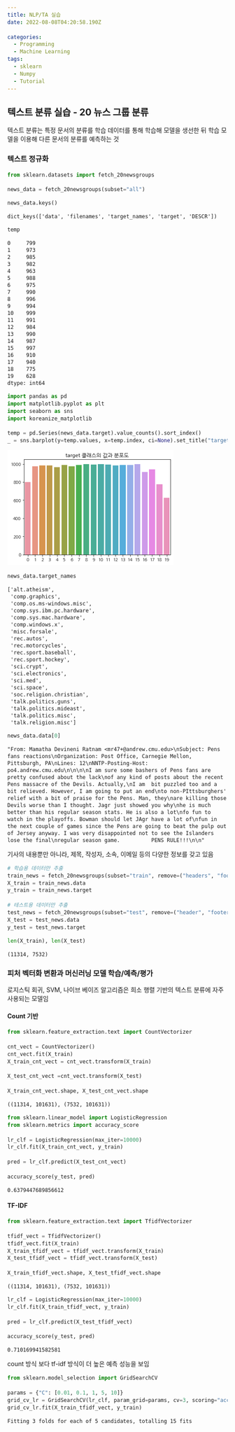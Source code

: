 ```yaml
---
title: NLP/TA 실습
date: 2022-08-08T04:20:58.190Z

categories:
  - Programming
  - Machine Learning
tags:
  - sklearn
  - Numpy
  - Tutorial
---
```


## 텍스트 분류 실습 - 20 뉴스 그룹 분류
텍스트 분류는 특정 문서의 분류를 학습 데이터를 통해 학습해 모델을 생선한 뒤 학습 모델을 이용해 다른 문서의 분류를 예측하는 것

### 텍스트 정규화


```python
from sklearn.datasets import fetch_20newsgroups

news_data = fetch_20newsgroups(subset="all")
```


```python
news_data.keys()
```




    dict_keys(['data', 'filenames', 'target_names', 'target', 'DESCR'])




```python
temp
```




    0     799
    1     973
    2     985
    3     982
    4     963
    5     988
    6     975
    7     990
    8     996
    9     994
    10    999
    11    991
    12    984
    13    990
    14    987
    15    997
    16    910
    17    940
    18    775
    19    628
    dtype: int64




```python
import pandas as pd
import matplotlib.pyplot as plt
import seaborn as sns
import koreanize_matplotlib

temp = pd.Series(news_data.target).value_counts().sort_index()
_ = sns.barplot(y=temp.values, x=temp.index, ci=None).set_title("target 클래스의 값과 분포도")
```


    
![png](https://github.com/nuyhc/github.io.archives/blob/main/nlp_files/nlp_4_0.png?raw=true)
    



```python
news_data.target_names
```




    ['alt.atheism',
     'comp.graphics',
     'comp.os.ms-windows.misc',
     'comp.sys.ibm.pc.hardware',
     'comp.sys.mac.hardware',
     'comp.windows.x',
     'misc.forsale',
     'rec.autos',
     'rec.motorcycles',
     'rec.sport.baseball',
     'rec.sport.hockey',
     'sci.crypt',
     'sci.electronics',
     'sci.med',
     'sci.space',
     'soc.religion.christian',
     'talk.politics.guns',
     'talk.politics.mideast',
     'talk.politics.misc',
     'talk.religion.misc']




```python
news_data.data[0]
```




    "From: Mamatha Devineni Ratnam <mr47+@andrew.cmu.edu>\nSubject: Pens fans reactions\nOrganization: Post Office, Carnegie Mellon, Pittsburgh, PA\nLines: 12\nNNTP-Posting-Host: po4.andrew.cmu.edu\n\n\n\nI am sure some bashers of Pens fans are pretty confused about the lack\nof any kind of posts about the recent Pens massacre of the Devils. Actually,\nI am  bit puzzled too and a bit relieved. However, I am going to put an end\nto non-PIttsburghers' relief with a bit of praise for the Pens. Man, they\nare killing those Devils worse than I thought. Jagr just showed you why\nhe is much better than his regular season stats. He is also a lot\nfo fun to watch in the playoffs. Bowman should let JAgr have a lot of\nfun in the next couple of games since the Pens are going to beat the pulp out of Jersey anyway. I was very disappointed not to see the Islanders lose the final\nregular season game.          PENS RULE!!!\n\n"



기사의 내용뿐만 아니라, 제목, 작성자, 소속, 이메일 등의 다양한 정보를 갖고 있음


```python
# 학습용 데이터만 추출
train_news = fetch_20newsgroups(subset="train", remove=("headers", "footers", "quotes"))
X_train = train_news.data
y_train = train_news.target

# 테스트용 데이터만 추출
test_news = fetch_20newsgroups(subset="test", remove=("header", "footers", "quotes"))
X_test = test_news.data
y_test = test_news.target
```


```python
len(X_train), len(X_test)
```




    (11314, 7532)



### 피처 벡터화 변환과 머신러닝 모델 학습/예측/평가
로지스틱 회귀, SVM, 나이브 베이즈 알고리즘은 희소 행렬 기반의 텍스트 분류에 자주 사용되는 모델임
#### Count 기반


```python
from sklearn.feature_extraction.text import CountVectorizer

cnt_vect = CountVectorizer()
cnt_vect.fit(X_train)
X_train_cnt_vect = cnt_vect.transform(X_train)

X_test_cnt_vect =cnt_vect.transform(X_test)

X_train_cnt_vect.shape, X_test_cnt_vect.shape
```




    ((11314, 101631), (7532, 101631))




```python
from sklearn.linear_model import LogisticRegression
from sklearn.metrics import accuracy_score

lr_clf = LogisticRegression(max_iter=10000)
lr_clf.fit(X_train_cnt_vect, y_train)

pred = lr_clf.predict(X_test_cnt_vect)

accuracy_score(y_test, pred)
```




    0.6379447689856612



#### TF-IDF


```python
from sklearn.feature_extraction.text import TfidfVectorizer

tfidf_vect = TfidfVectorizer()
tfidf_vect.fit(X_train)
X_train_tfidf_vect = tfidf_vect.transform(X_train)
X_test_tfidf_vect = tfidf_vect.transform(X_test)

X_train_tfidf_vect.shape, X_test_tfidf_vect.shape
```




    ((11314, 101631), (7532, 101631))




```python
lr_clf = LogisticRegression(max_iter=10000)
lr_clf.fit(X_train_tfidf_vect, y_train)

pred = lr_clf.predict(X_test_tfidf_vect)

accuracy_score(y_test, pred)
```




    0.710169941582581



count 방식 보다 tf-idf 방식이 더 높은 예측 성능을 보임


```python
from sklearn.model_selection import GridSearchCV

params = {"C": [0.01, 0.1, 1, 5, 10]}
grid_cv_lr = GridSearchCV(lr_clf, param_grid=params, cv=3, scoring="accuracy", verbose=1)
grid_cv_lr.fit(X_train_tfidf_vect, y_train)
```

    Fitting 3 folds for each of 5 candidates, totalling 15 fits
    




<style>#sk-container-id-1 {color: black;background-color: white;}#sk-container-id-1 pre{padding: 0;}#sk-container-id-1 div.sk-toggleable {background-color: white;}#sk-container-id-1 label.sk-toggleable__label {cursor: pointer;display: block;width: 100%;margin-bottom: 0;padding: 0.3em;box-sizing: border-box;text-align: center;}#sk-container-id-1 label.sk-toggleable__label-arrow:before {content: "▸";float: left;margin-right: 0.25em;color: #696969;}#sk-container-id-1 label.sk-toggleable__label-arrow:hover:before {color: black;}#sk-container-id-1 div.sk-estimator:hover label.sk-toggleable__label-arrow:before {color: black;}#sk-container-id-1 div.sk-toggleable__content {max-height: 0;max-width: 0;overflow: hidden;text-align: left;background-color: #f0f8ff;}#sk-container-id-1 div.sk-toggleable__content pre {margin: 0.2em;color: black;border-radius: 0.25em;background-color: #f0f8ff;}#sk-container-id-1 input.sk-toggleable__control:checked~div.sk-toggleable__content {max-height: 200px;max-width: 100%;overflow: auto;}#sk-container-id-1 input.sk-toggleable__control:checked~label.sk-toggleable__label-arrow:before {content: "▾";}#sk-container-id-1 div.sk-estimator input.sk-toggleable__control:checked~label.sk-toggleable__label {background-color: #d4ebff;}#sk-container-id-1 div.sk-label input.sk-toggleable__control:checked~label.sk-toggleable__label {background-color: #d4ebff;}#sk-container-id-1 input.sk-hidden--visually {border: 0;clip: rect(1px 1px 1px 1px);clip: rect(1px, 1px, 1px, 1px);height: 1px;margin: -1px;overflow: hidden;padding: 0;position: absolute;width: 1px;}#sk-container-id-1 div.sk-estimator {font-family: monospace;background-color: #f0f8ff;border: 1px dotted black;border-radius: 0.25em;box-sizing: border-box;margin-bottom: 0.5em;}#sk-container-id-1 div.sk-estimator:hover {background-color: #d4ebff;}#sk-container-id-1 div.sk-parallel-item::after {content: "";width: 100%;border-bottom: 1px solid gray;flex-grow: 1;}#sk-container-id-1 div.sk-label:hover label.sk-toggleable__label {background-color: #d4ebff;}#sk-container-id-1 div.sk-serial::before {content: "";position: absolute;border-left: 1px solid gray;box-sizing: border-box;top: 0;bottom: 0;left: 50%;z-index: 0;}#sk-container-id-1 div.sk-serial {display: flex;flex-direction: column;align-items: center;background-color: white;padding-right: 0.2em;padding-left: 0.2em;position: relative;}#sk-container-id-1 div.sk-item {position: relative;z-index: 1;}#sk-container-id-1 div.sk-parallel {display: flex;align-items: stretch;justify-content: center;background-color: white;position: relative;}#sk-container-id-1 div.sk-item::before, #sk-container-id-1 div.sk-parallel-item::before {content: "";position: absolute;border-left: 1px solid gray;box-sizing: border-box;top: 0;bottom: 0;left: 50%;z-index: -1;}#sk-container-id-1 div.sk-parallel-item {display: flex;flex-direction: column;z-index: 1;position: relative;background-color: white;}#sk-container-id-1 div.sk-parallel-item:first-child::after {align-self: flex-end;width: 50%;}#sk-container-id-1 div.sk-parallel-item:last-child::after {align-self: flex-start;width: 50%;}#sk-container-id-1 div.sk-parallel-item:only-child::after {width: 0;}#sk-container-id-1 div.sk-dashed-wrapped {border: 1px dashed gray;margin: 0 0.4em 0.5em 0.4em;box-sizing: border-box;padding-bottom: 0.4em;background-color: white;}#sk-container-id-1 div.sk-label label {font-family: monospace;font-weight: bold;display: inline-block;line-height: 1.2em;}#sk-container-id-1 div.sk-label-container {text-align: center;}#sk-container-id-1 div.sk-container {/* jupyter's `normalize.less` sets `[hidden] { display: none; }` but bootstrap.min.css set `[hidden] { display: none !important; }` so we also need the `!important` here to be able to override the default hidden behavior on the sphinx rendered scikit-learn.org. See: https://github.com/scikit-learn/scikit-learn/issues/21755 */display: inline-block !important;position: relative;}#sk-container-id-1 div.sk-text-repr-fallback {display: none;}</style><div id="sk-container-id-1" class="sk-top-container"><div class="sk-text-repr-fallback"><pre>GridSearchCV(cv=3, estimator=LogisticRegression(max_iter=10000),
             param_grid={&#x27;C&#x27;: [0.01, 0.1, 1, 5, 10]}, scoring=&#x27;accuracy&#x27;,
             verbose=1)</pre><b>In a Jupyter environment, please rerun this cell to show the HTML representation or trust the notebook. <br />On GitHub, the HTML representation is unable to render, please try loading this page with nbviewer.org.</b></div><div class="sk-container" hidden><div class="sk-item sk-dashed-wrapped"><div class="sk-label-container"><div class="sk-label sk-toggleable"><input class="sk-toggleable__control sk-hidden--visually" id="sk-estimator-id-1" type="checkbox" ><label for="sk-estimator-id-1" class="sk-toggleable__label sk-toggleable__label-arrow">GridSearchCV</label><div class="sk-toggleable__content"><pre>GridSearchCV(cv=3, estimator=LogisticRegression(max_iter=10000),
             param_grid={&#x27;C&#x27;: [0.01, 0.1, 1, 5, 10]}, scoring=&#x27;accuracy&#x27;,
             verbose=1)</pre></div></div></div><div class="sk-parallel"><div class="sk-parallel-item"><div class="sk-item"><div class="sk-label-container"><div class="sk-label sk-toggleable"><input class="sk-toggleable__control sk-hidden--visually" id="sk-estimator-id-2" type="checkbox" ><label for="sk-estimator-id-2" class="sk-toggleable__label sk-toggleable__label-arrow">estimator: LogisticRegression</label><div class="sk-toggleable__content"><pre>LogisticRegression(max_iter=10000)</pre></div></div></div><div class="sk-serial"><div class="sk-item"><div class="sk-estimator sk-toggleable"><input class="sk-toggleable__control sk-hidden--visually" id="sk-estimator-id-3" type="checkbox" ><label for="sk-estimator-id-3" class="sk-toggleable__label sk-toggleable__label-arrow">LogisticRegression</label><div class="sk-toggleable__content"><pre>LogisticRegression(max_iter=10000)</pre></div></div></div></div></div></div></div></div></div></div>




```python
grid_cv_lr.best_params_
```




    {'C': 10}




```python
pred = grid_cv_lr.predict(X_test_tfidf_vect)

accuracy_score(y_test, pred)
```




    0.7214551248008497



## 감성 분석(Sentiment Analysis)
문서의 주관적인 감성/의견/감정/기분 등을 파악하기 위한 방법  
문서 내 텍스트가 나타내는 여러 가지 주관적인 단어와 문맥을 기반으로 감성(Sentiment) 수치를 계산하는 방법을 이용

- 지도 학습
  - 학습 데이터와 타깃 레이블 값을 기반으로 감성 분석 학습을 수행한 뒤 이를 기반으로 다른 데이터의 감성 분석을 예측하는 방법
- 비지도 학습
  - `Lexicon`이라 불리는 일종의 감성 어휘 사전을 이용

### 지도학습 기반 감성 분석 - IMDB 영화평
[Kaggle 데이터 셋](https://www.kaggle.com/c/word2vec-nlp-tutorial)


```python
review = pd.read_csv("./word2vec-nlp-tutorial/labeledTrainData.tsv", header=0, sep="\t", quoting=3)
print(review.shape)
review.head(3)
```

    (25000, 3)
    




<div>
<style scoped>
    .dataframe tbody tr th:only-of-type {
        vertical-align: middle;
    }

    .dataframe tbody tr th {
        vertical-align: top;
    }

    .dataframe thead th {
        text-align: right;
    }
</style>
<table border="1" class="dataframe">
  <thead>
    <tr style="text-align: right;">
      <th></th>
      <th>id</th>
      <th>sentiment</th>
      <th>review</th>
    </tr>
  </thead>
  <tbody>
    <tr>
      <th>0</th>
      <td>"5814_8"</td>
      <td>1</td>
      <td>"With all this stuff going down at the moment ...</td>
    </tr>
    <tr>
      <th>1</th>
      <td>"2381_9"</td>
      <td>1</td>
      <td>"\"The Classic War of the Worlds\" by Timothy ...</td>
    </tr>
    <tr>
      <th>2</th>
      <td>"7759_3"</td>
      <td>0</td>
      <td>"The film starts with a manager (Nicholas Bell...</td>
    </tr>
  </tbody>
</table>
</div>



#### Cleansing


```python
import re
review["review"] = review["review"].str.replace("<br />", " ")
review["review"] = review["review"].apply(lambda x: re.sub("[^a-zA-Z]", " ", x))
```

#### 데이터 나누기


```python
from sklearn.model_selection import train_test_split

class_df = review["sentiment"]
feature_df = review.drop(["id", "sentiment"], axis=1, inplace=False)

X_train, X_test, y_train, y_test = train_test_split(feature_df, class_df, test_size=0.3)

X_train.shape, y_train.shape, X_test.shape, y_test.shape
```




    ((17500, 1), (17500,), (7500, 1), (7500,))




```python
# 파이프라인 이용
# Count vect
from sklearn.pipeline import Pipeline
from sklearn.metrics import accuracy_score, roc_auc_score

pipeline = Pipeline([
    ("cnt_vect", CountVectorizer(stop_words="english", ngram_range=(1, 2))),
    ("lr_clf", LogisticRegression(C=10))
])

pipeline.fit(X_train["review"], y_train)
pred = pipeline.predict(X_test["review"])
pred_probs = pipeline.predict_proba(X_test["review"])[:, 1]
```

    c:\Users\spec3\anaconda3\envs\Deep\lib\site-packages\sklearn\linear_model\_logistic.py:444: ConvergenceWarning: lbfgs failed to converge (status=1):
    STOP: TOTAL NO. of ITERATIONS REACHED LIMIT.
    
    Increase the number of iterations (max_iter) or scale the data as shown in:
        https://scikit-learn.org/stable/modules/preprocessing.html
    Please also refer to the documentation for alternative solver options:
        https://scikit-learn.org/stable/modules/linear_model.html#logistic-regression
      n_iter_i = _check_optimize_result(
    


```python
print(accuracy_score(y_test, pred))
print(roc_auc_score(y_test, pred_probs))
```

    0.8864
    0.9494331795815925
    


```python
# TF-IDF
pipeline = Pipeline([
    ("tfidf_vect", TfidfVectorizer(stop_words="english", ngram_range=(1, 2))),
    ("lr_clf", LogisticRegression(C=10))
])

pipeline.fit(X_train["review"], y_train)
pred = pipeline.predict(X_test["review"])
pred_probs = pipeline.predict_proba(X_test["review"])[:, 1]
```

    c:\Users\spec3\anaconda3\envs\Deep\lib\site-packages\sklearn\linear_model\_logistic.py:444: ConvergenceWarning: lbfgs failed to converge (status=1):
    STOP: TOTAL NO. of ITERATIONS REACHED LIMIT.
    
    Increase the number of iterations (max_iter) or scale the data as shown in:
        https://scikit-learn.org/stable/modules/preprocessing.html
    Please also refer to the documentation for alternative solver options:
        https://scikit-learn.org/stable/modules/linear_model.html#logistic-regression
      n_iter_i = _check_optimize_result(
    


```python
print(accuracy_score(y_test, pred))
print(roc_auc_score(y_test, pred_probs))
```

    0.8917333333333334
    0.9591214096827826
    

### 비지도학습 기반 감성 분석
TA을 하다보면, `시맨틱(semantic)`이라는 용어가 자주 나옴  -> `문맥상 의미`  
종류만 소개하고 실습은 진행하지 않음  

#### SentiWordNet
#### VADER
#### Pattern

## 토픽 모델링(Topic Modeling)
문서 집합에 숨어 있는 주제를 찾아내는 것
- LSA(Latent Semantic Analysis)
- LDA(Latent Dirichlet Allocation)


```python
from sklearn.datasets import fetch_20newsgroups
from sklearn.feature_extraction.text import CountVectorizer
from sklearn.decomposition import LatentDirichletAllocation

cats = ["rec.motorcycles", "rec.sport.baseball", "comp.graphics", "comp.windows.x", "talk.politics.mideast", "soc.religion.christian", "sci.electronics", "sci.med"]

news_df = fetch_20newsgroups(subset="all", remove=("headers", "footers", "quotes"), categories=cats)

count_vect = CountVectorizer(max_df=0.95, max_features=1000, min_df=2, stop_words="english", ngram_range=(1, 2))

feat_vect = count_vect.fit_transform(news_df.data)

feat_vect.shape
```




    (7862, 1000)




```python
lda = LatentDirichletAllocation(n_components=8)
lda.fit(feat_vect)

lda.components_.shape
```




    (8, 1000)




```python
def display_topics(model, feature_names, no_top_words):
    for topic_index, topic in enumerate(model.components_):
        print("Topic #", topic_index)
        
        topic_word_indexes = topic.argsort()[::-1]
        top_indexes = topic_word_indexes[:no_top_words]
        
        feature_concat = " ".join([feature_names[i] for i in top_indexes])
        print(feature_concat)
        
feature_names = count_vect.get_feature_names_out()

display_topics(lda, feature_names, 15)
```

    Topic # 0
    edu image file available graphics jpeg ftp com files data version use software pub images
    Topic # 1
    don just like think time good know year ve ll going bike didn really right
    Topic # 2
    know thanks like does use help need just don mail ve used information want good
    Topic # 3
    file output program entry university ed widget error include use lib int return istanbul build
    Topic # 4
    window dos windows dos dos server use display using running pc key application problem run memory
    Topic # 5
    people think jews don does believe say know just like did question christian way christians
    Topic # 6
    armenian people armenians said israel turkish israeli children 000 medical government arab health killed new
    Topic # 7
    god jesus christ sin man love church lord father faith son life spirit hell bible
    

## 문서 군집화(Document Clustering)
비슷한 텍스트 구성의 문서를 군집화(Clustering)하는 것  
동일한 군집에 속하는 문서를 같은 카테고리 소속으로 분류할 수 있으므로, 텍스트 분류 기반의 문서 분류와 유사  
### Opinion Review 데이터 셋



```python
import pandas as pd
import glob, os

path = r"./OpinosisDataset1.0/topics/"
all_files = glob.glob(os.path.join(path, "*.data"))
filename_list = []
opinion_text = []

for file_ in all_files:
    df = pd.read_table(file_, index_col=None, header=0, encoding="latin1")
    filename_ = file_.split("\\")[-1]
    filename = filename_.split(".")[0]
    
    filename_list.append(filename)
    opinion_text.append(df.to_string())
    
document_df = pd.DataFrame({"filename":filename_list, "opinion_text":opinion_text})
document_df.head()
```




<div>
<style scoped>
    .dataframe tbody tr th:only-of-type {
        vertical-align: middle;
    }

    .dataframe tbody tr th {
        vertical-align: top;
    }

    .dataframe thead th {
        text-align: right;
    }
</style>
<table border="1" class="dataframe">
  <thead>
    <tr style="text-align: right;">
      <th></th>
      <th>filename</th>
      <th>opinion_text</th>
    </tr>
  </thead>
  <tbody>
    <tr>
      <th>0</th>
      <td>accuracy_garmin_nuvi_255W_gps</td>
      <td>...</td>
    </tr>
    <tr>
      <th>1</th>
      <td>bathroom_bestwestern_hotel_sfo</td>
      <td>...</td>
    </tr>
    <tr>
      <th>2</th>
      <td>battery-life_amazon_kindle</td>
      <td>...</td>
    </tr>
    <tr>
      <th>3</th>
      <td>battery-life_ipod_nano_8gb</td>
      <td>...</td>
    </tr>
    <tr>
      <th>4</th>
      <td>battery-life_netbook_1005ha</td>
      <td>...</td>
    </tr>
  </tbody>
</table>
</div>




```python
from nltk.stem import WordNetLemmatizer
import nltk
import string

remove_punct_dict = dict((ord(punct), None) for punct in string.punctuation)
lemmar = WordNetLemmatizer()

def LemTokens(tokens):
    return [lemmar.lemmatize(token) for token in tokens]

def LemNormalize(text):
    return LemTokens(nltk.word_tokenize(text.lower().translate(remove_punct_dict)))
```


```python
from sklearn.feature_extraction.text import TfidfVectorizer

tfidf_vect = TfidfVectorizer(tokenizer=LemNormalize, stop_words="english", ngram_range=(1, 2), min_df=0.05, max_df=0.85)
feature_vect = tfidf_vect.fit_transform(document_df["opinion_text"])
```


```python
from sklearn.cluster import KMeans

km_cluster = KMeans(n_clusters=5, max_iter=10000)
km_cluster.fit(feature_vect)
cluster_label = km_cluster.labels_
cluster_centers = km_cluster.cluster_centers_
```


```python
document_df["cluster_label"] = cluster_label
document_df.head()
```




<div>
<style scoped>
    .dataframe tbody tr th:only-of-type {
        vertical-align: middle;
    }

    .dataframe tbody tr th {
        vertical-align: top;
    }

    .dataframe thead th {
        text-align: right;
    }
</style>
<table border="1" class="dataframe">
  <thead>
    <tr style="text-align: right;">
      <th></th>
      <th>filename</th>
      <th>opinion_text</th>
      <th>cluster_label</th>
    </tr>
  </thead>
  <tbody>
    <tr>
      <th>0</th>
      <td>accuracy_garmin_nuvi_255W_gps</td>
      <td>...</td>
      <td>4</td>
    </tr>
    <tr>
      <th>1</th>
      <td>bathroom_bestwestern_hotel_sfo</td>
      <td>...</td>
      <td>0</td>
    </tr>
    <tr>
      <th>2</th>
      <td>battery-life_amazon_kindle</td>
      <td>...</td>
      <td>3</td>
    </tr>
    <tr>
      <th>3</th>
      <td>battery-life_ipod_nano_8gb</td>
      <td>...</td>
      <td>3</td>
    </tr>
    <tr>
      <th>4</th>
      <td>battery-life_netbook_1005ha</td>
      <td>...</td>
      <td>3</td>
    </tr>
  </tbody>
</table>
</div>



#### 군집별 핵심 단어 추출
KMeans 객체는 각 군집을 구성하는 단어 피처가 군집의 중심을 기준으로 얼마나 가깝게 위치해 있는지 `cluster_centers_`라는 속성으로 제공


```python
cluster_centers = km_cluster.cluster_centers_
cluster_centers.shape
```




    (5, 4611)




```python
# 군집별 top n 핵심단어, 그 단어의 중심 위치 상대값, 대상 파일명들을 반환함. 
def get_cluster_details(cluster_model, cluster_data, feature_names, clusters_num, top_n_features=10):
    cluster_details = {}
    
    # cluster_centers array 의 값이 큰 순으로 정렬된 index 값을 반환
    # 군집 중심점(centroid)별 할당된 word 피처들의 거리값이 큰 순으로 값을 구하기 위함.  
    centroid_feature_ordered_ind = cluster_model.cluster_centers_.argsort()[:,::-1]
    
    #개별 군집별로 iteration하면서 핵심단어, 그 단어의 중심 위치 상대값, 대상 파일명 입력
    for cluster_num in range(clusters_num):
        # 개별 군집별 정보를 담을 데이터 초기화. 
        cluster_details[cluster_num] = {}
        cluster_details[cluster_num]['cluster'] = cluster_num
        
        # cluster_centers_.argsort()[:,::-1] 로 구한 index 를 이용하여 top n 피처 단어를 구함. 
        top_feature_indexes = centroid_feature_ordered_ind[cluster_num, :top_n_features]
        top_features = [ feature_names[ind] for ind in top_feature_indexes ]
        
        # top_feature_indexes를 이용해 해당 피처 단어의 중심 위치 상댓값 구함 
        top_feature_values = cluster_model.cluster_centers_[cluster_num, top_feature_indexes].tolist()
        
        # cluster_details 딕셔너리 객체에 개별 군집별 핵심 단어와 중심위치 상대값, 그리고 해당 파일명 입력
        cluster_details[cluster_num]['top_features'] = top_features
        cluster_details[cluster_num]['top_features_value'] = top_feature_values
        filenames = cluster_data[cluster_data['cluster_label'] == cluster_num]['filename']
        filenames = filenames.values.tolist()
        cluster_details[cluster_num]['filenames'] = filenames
        
    return cluster_details

def print_cluster_details(cluster_details):
    for cluster_num, cluster_detail in cluster_details.items():
        print('####### Cluster {0}'.format(cluster_num))
        print('Top features:', cluster_detail['top_features'])
        print('Reviews 파일명 :',cluster_detail['filenames'][:7])
        print('==================================================')
```


```python
feature_names = tfidf_vect.get_feature_names_out()

cluster_details = get_cluster_details(cluster_model=km_cluster, cluster_data=document_df, feature_names=feature_names, clusters_num=5, top_n_features=10)

print_cluster_details(cluster_details)
```

    ####### Cluster 0
    Top features: ['room', 'hotel', 'service', 'staff', 'food', 'location', 'bathroom', 'clean', 'price', 'parking']
    Reviews 파일명 : ['bathroom_bestwestern_hotel_sfo', 'food_holiday_inn_london', 'food_swissotel_chicago', 'free_bestwestern_hotel_sfo', 'location_bestwestern_hotel_sfo', 'location_holiday_inn_london', 'parking_bestwestern_hotel_sfo']
    ==================================================
    ####### Cluster 1
    Top features: ['kindle', 'page', 'button', 'font', 'book', 'eye', 'price', 'navigation', 'font size', 'easy']
    Reviews 파일명 : ['buttons_amazon_kindle', 'eyesight-issues_amazon_kindle', 'fonts_amazon_kindle', 'navigation_amazon_kindle', 'price_amazon_kindle']
    ==================================================
    ####### Cluster 2
    Top features: ['interior', 'seat', 'mileage', 'comfortable', 'gas', 'gas mileage', 'transmission', 'car', 'performance', 'quality']
    Reviews 파일명 : ['comfort_honda_accord_2008', 'comfort_toyota_camry_2007', 'gas_mileage_toyota_camry_2007', 'interior_honda_accord_2008', 'interior_toyota_camry_2007', 'mileage_honda_accord_2008', 'performance_honda_accord_2008']
    ==================================================
    ####### Cluster 3
    Top features: ['battery', 'battery life', 'life', 'keyboard', 'performance', 'faster', 'sound', 'size', 'sound quality', 'laptop']
    Reviews 파일명 : ['battery-life_amazon_kindle', 'battery-life_ipod_nano_8gb', 'battery-life_netbook_1005ha', 'keyboard_netbook_1005ha', 'performance_netbook_1005ha', 'size_asus_netbook_1005ha', 'sound_ipod_nano_8gb']
    ==================================================
    ####### Cluster 4
    Top features: ['screen', 'direction', 'voice', 'map', 'feature', 'video', 'speed limit', 'accurate', 'speed', 'satellite']
    Reviews 파일명 : ['accuracy_garmin_nuvi_255W_gps', 'directions_garmin_nuvi_255W_gps', 'display_garmin_nuvi_255W_gps', 'features_windows7', 'satellite_garmin_nuvi_255W_gps', 'screen_garmin_nuvi_255W_gps', 'screen_ipod_nano_8gb']
    ==================================================
    

## 문서 유사도
### 문서 유사도 측정 방법 - 코사인 유사도(Cosine Similarity)
벡터와 벡터 간의 유사도를 비교 -> 크기보다는 벡터의 상호 방향성이 얼마나 유사한지 기반


```python
import numpy as np

def cos_similarity(v1, v2):
    dot_product = np.dot(v1, v2)
    l2_norm = (np.sqrt(sum(np.square(v1))) * np.sqrt(sum(np.square(v2))))
    similarity = dot_product/l2_norm
    return similarity
```


```python
doc_list = ["if you take the blue pill, the story ends",
            "if you take the red pill, you stay in Wonderland",
            "if you take the red pill, I show you how deep the rabbit hole goes"
            ]

tfidf_vect_simple = TfidfVectorizer()
feature_vect_simple = tfidf_vect_simple.fit_transform(doc_list)

print(feature_vect_simple.shape)
```

    (3, 18)
    


```python
# 희소 행렬 -> 밀집 행렬
feature_vect_dense = feature_vect_simple.todense()

# 벡터 추출
vect1 = np.array(feature_vect_dense[0]).reshape(-1, )
vect2 = np.array(feature_vect_dense[1]).reshape(-1, )

cos_similarity(vect1, vect2)
```




    0.4020775821495014




```python
vect1 = np.array(feature_vect_dense[0]).reshape(-1, )
vect3 = np.array(feature_vect_dense[2]).reshape(-1, )
cos_similarity(vect1, vect3)
```




    0.40425044775948626




```python
from sklearn.metrics.pairwise import cosine_similarity

cosine_similarity(feature_vect_simple[0], feature_vect_simple)
```




    array([[1.        , 0.40207758, 0.40425045]])



## 한글 텍스트 처리
대표적으로 `KoNLPy`가 있음  
한글 텍스트 처리는, 띄어쓰기와 다양한 조사때문에 어려운 편임
